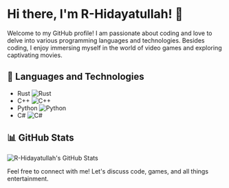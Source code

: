 # Hi there, I'm R-Hidayatullah! 👋

Welcome to my GitHub profile! I am passionate about coding and love to delve into various programming languages and technologies. Besides coding, I enjoy immersing myself in the world of video games and exploring captivating movies.

## 🚀 Languages and Technologies
- Rust ![Rust](https://img.shields.io/badge/-Rust-orange)
- C++ ![C++](https://img.shields.io/badge/-C++-blue)
- Python ![Python](https://img.shields.io/badge/-Python-yellow)
- C# ![C#](https://img.shields.io/badge/-C%23-purple)

## 📊 GitHub Stats
![R-Hidayatullah's GitHub Stats](https://github-readme-stats.vercel.app/api?username=R-Hidayatullah&show_icons=true&theme=radical)

Feel free to connect with me! Let's discuss code, games, and all things entertainment.

<!---
R-Hidayatullah/R-Hidayatullah is a ✨ special ✨ repository because its `README.md` (this file) appears on your GitHub profile.
You can click the Preview link to take a look at your changes.
--->
